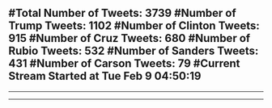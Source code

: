 #Total Number of Tweets: 3739 
#Number of Trump Tweets: 1102
#Number of Clinton Tweets: 915
#Number of Cruz Tweets: 680
#Number of Rubio Tweets: 532
#Number of Sanders Tweets: 431
#Number of Carson Tweets: 79
#Current Stream Started at Tue Feb  9 04:50:19
---
---
---
